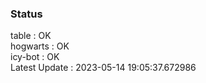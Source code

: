 ### Status


table : OK  
hogwarts : OK  
icy-bot : OK  
Latest Update : 2023-05-14 19:05:37.672986
